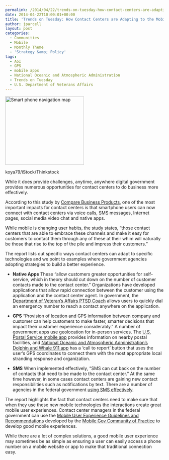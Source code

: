 ```yaml
---
permalink: /2014/04/22/trends-on-tuesday-how-contact-centers-are-adapting-to-the-mobile-user/
date: 2014-04-22T10:00:01+00:00
title: 'Trends on Tuesday: How Contact Centers are Adapting to the Mobile User'
author: jparcell
layout: post
categories:
  - Communities
  - Mobile
  - Monthly Theme
  - 'Strategy &amp; Policy'
tags:
  - AoI
  - GPS
  - mobile apps
  - National Oceanic and Atmospheric Administration
  - Trends on Tuesday
  - U.S. Department of Veterans Affairs
---
```


<div id="attachment_150462" style="width: 260px" class="wp-caption alignright">
  <img class="size-full wp-image-150462" src="https://s3.amazonaws.com/sitesusa/wp-content/uploads/sites/212/2014/04/250-x-218-mobile-gps-location-map-marker-koya79-iStock-Thinkstock-178584733.jpg" alt="Smart phone navigation map" width="250" height="218" />
  
  <p class="wp-caption-text">
    koya79/iStock/Thinkstock
  </p>
</div>

While it does provide challenges, anytime, anywhere digital government provides numerous opportunities for contact centers to do business more effectively.

<p dir="ltr">
  According to this study by <a href="http://resources.idgenterprise.com/original/AST-0109688_the-impact-of-mobile-on-contact-centers.pdf">Compare Business Products</a>, one of the most important impacts for contact centers is that smartphone users can now connect with contact centers via voice calls, SMS messages, Internet pages, social media video chat and native apps.
</p>

<p dir="ltr">
  While mobile is changing user habits, the study states, “those contact centers that are able to embrace these channels and make it easy for customers to contact them through any of these at their whim will naturally be those that rise to the top of the pile and impress their customers.”
</p>

<p dir="ltr">
  The report lists out specific ways contact centers can adapt to specific technologies and we point to examples where government agencies adopting strategies to build a better experience.
</p>

  * <p dir="ltr">
      <strong>Native Apps</strong> These “allow customers greater opportunities for self-service, which in theory should cut down on the number of customer contacts made to the contact center.” Organizations have developed applications that allow rapid connection between the customer using the application and the contact center agent. In government, the <a href="https://www.digitalgov.gov/2013/06/18/veterans-affairs-ptsd-coach/">Department of Veteran’s Affairs PTSD Coach</a> allows users to quickly dial an emergency number to reach a contact anywhere on the application.
    </p>

  * <p dir="ltr">
      <strong>GPS</strong> “Provision of location and GPS information between company and customer can help customers to make faster, smarter decisions that impact their customer experience considerably.&#8221; A number of government apps use geolocation for in-person services. The <a href="https://www.digitalgov.gov/2013/05/09/usps-mobile-app-updates/">U.S. Postal Service mobile app</a> provides information on nearby postal facilities, and <a href="https://www.digitalgov.gov/2013/10/24/dolphin-and-whale-apps-from-noaa-fisheries/">National Oceanic and Atmospheric Administration&#8217;s Dolphin and Whale 911 app</a> has a ‘call to report’ button that uses the user’s GPS coordinates to connect them with the most appropriate local stranding response and organization.
    </p>

  * <p dir="ltr">
      <strong>SMS</strong> When implemented effectively, &#8220;SMS can cut back on the number of contacts that need to be made to the contact center.&#8221; At the same time however, in some cases contact centers are gaining new contact responsibilities such as notifications by text. There are a number of agencies in the federal government <a href="https://www.digitalgov.gov/2012/08/21/sms-or-short-message-service/">using SMS effectively</a>.
    </p>

<p dir="ltr">
  The report highlights the fact that contact centers need to make sure that when they use these new mobile technologies the interactions create great mobile user experiences. Contact center managers in the federal government can use the <a href="https://www.digitalgov.gov/resources/mobile-user-experience-guidelines-and-recommendations/">Mobile User Experience Guidelines and Recommendations</a> developed by the <a title="Mobile" href="https://www.digitalgov.gov/communities/mobile/">Mobile Gov Community of Practice</a> to develop good mobile experiences.
</p>

While there are a lot of complex solutions, a good mobile user experience may sometimes be as simple as ensuring a user can easily access a phone number on a mobile website or app to make that traditional connection easy.